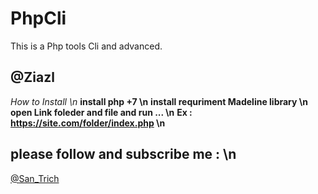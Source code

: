 # PhpCli
This is a Php tools Cli and advanced.
<h2>@Ziazl</h2>




<i>How to Install \n</i>
<b> install php +7 \n</b>
<b> install requriment Madeline library \n</b>
<b> open Link foleder and file and run ... \n</b>
<b> Ex : https://site.com/folder/index.php \n</b>



<h2> please follow and subscribe me :  \n</h2>
<a href=\"https://t.me/san_trich\">@San_Trich</a>
